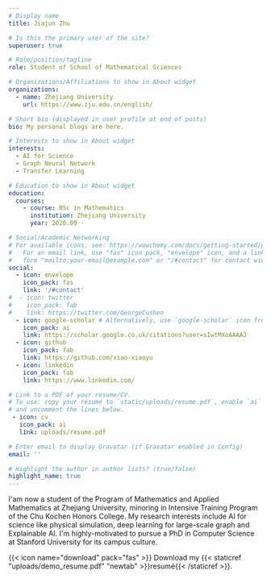 ```yaml
---
# Display name
title: Jiajun Zhu

# Is this the primary user of the site?
superuser: true

# Role/position/tagline
role: Student of School of Mathematical Sciences

# Organizations/Affiliations to show in About widget
organizations:
  - name: Zhejiang University
    url: https://www.zju.edu.cn/english/

# Short bio (displayed in user profile at end of posts)
bio: My personal blogs are here.

# Interests to show in About widget
interests:
  - AI for Science
  - Graph Neural Network
  - Transfer Learning

# Education to show in About widget
education:
  courses:
    - course: BSc in Mathematics
      institution: Zhejiang University
      year: 2020.09 - 

# Social/Academic Networking
# For available icons, see: https://wowchemy.com/docs/getting-started/page-builder/#icons
#   For an email link, use "fas" icon pack, "envelope" icon, and a link in the
#   form "mailto:your-email@example.com" or "/#contact" for contact widget.
social:
  - icon: envelope
    icon_pack: fas
    link: '/#contact'
#  - icon: twitter
#    icon_pack: fab
#    link: https://twitter.com/GeorgeCushen
  - icon: google-scholar # Alternatively, use `google-scholar` icon from `ai` icon pack
    icon_pack: ai
    link: https://scholar.google.co.uk/citations?user=sIwtMXoAAAAJ
  - icon: github
    icon_pack: fab
    link: https://github.com/xiao-xiaoyu
  - icon: linkedin
    icon_pack: fab
    link: https://www.linkedin.com/

# Link to a PDF of your resume/CV.
# To use: copy your resume to `static/uploads/resume.pdf`, enable `ai` icons in `params.toml`,
# and uncomment the lines below.
 - icon: cv
   icon_pack: ai
   link: uploads/resume.pdf

# Enter email to display Gravatar (if Gravatar enabled in Config)
email: ''

# Highlight the author in author lists? (true/false)
highlight_name: true
---
```


I'am now a student of the Program of Mathematics and Applied Mathematics at Zhejiang University, minoring in ​Intensive Training Program of the Chu Kochen Honors College. My research interests include AI for science like physical simulation, deep learning for large-scale graph and Explainable AI. I'm highly-motivated to pursue a PhD in Computer Science at Stanford University for its campus culture.

{{< icon name="download" pack="fas" >}} Download my {{< staticref "uploads/demo_resume.pdf" "newtab" >}}resumé{{< /staticref >}}.
